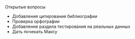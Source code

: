 Открытые вопросы
* Добавления цитирования библиографии
* Проверка орфографии
* Добавление раздела тестирования на реальных данных
* Дать почекать Максу